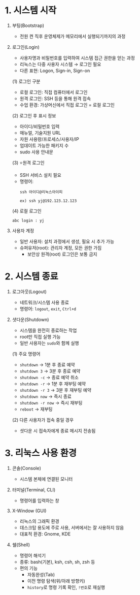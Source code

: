 # 1. 시스템 시작
1. 부팅(Bootstrap)
   - 전원 켠 직후 운영체제가 메모리에서 실행되기까지의 과정

2. 로그인(Login)
   - 사용자명과 비밀번호를 입력하여 시스템 접근 권한을 얻는 과정
   - 리눅스는 다중 사용자 시스템 → 로그인 필요
   - 다른 표현: Logon, Sign-in, Sign-on

   (1) 로그인 구분
   - 로컬 로그인: 직접 컴퓨터에서 로그인
   - 원격 로그인: SSH 등을 통해 원격 접속
   - 수업 환경: 가상머신에서 직접 로그인 = 로컬 로그인

   (2) 로그인 후 표시 정보
   - 아이디/비밀번호 입력
   - 매뉴얼, 기술지원 URL
   - 자원 사용량/프로세스/사용자/IP
   - 업데이트 가능한 패키지 수
   - sudo 사용 안내문

   (3) ⭐원격 로그인
   - SSH 서비스 설치 필요
   - 명령어:
     ```
     ssh 아이디@리눅스아이피

     ex) ssh yj@192.123.12.123
     ```
   (4) 로컬 로그인
   ```
   abc login : yj
   ```

3. 사용자 계정
   - 일반 사용자: 설치 과정에서 생성, 필요 시 추가 가능
   - 슈퍼유저(root): 관리자 계정, 모든 권한 가짐
     - 보안상 원격(root) 로그인은 보통 금지

# 2. 시스템 종료
1. 로그아웃(Logout)
   - 네트워크/시스템 사용 종료
   - 명령어: `logout`, `exit`, `Ctrl+d`

2. 셧다운(Shutdown)
   - 시스템을 완전히 종료하는 작업
   - root만 직접 실행 가능
   - 일반 사용자는 `sudo`와 함께 실행

   (1) 주요 명령어
   - `shutdown` → 1분 후 종료 예약
   - `shutdown 3` → 3분 후 종료 예약
   - `shutdown -c` → 종료 예약 취소
   - `shutdown -r` → 1분 후 재부팅 예약
   - `shutdown -r 3` → 3분 후 재부팅 예약
   - `shutdown now` → 즉시 종료
   - `shutdown -r now` → 즉시 재부팅
   - `reboot` → 재부팅

   (2) 다른 사용자가 접속 중일 경우
   - 셧다운 시 접속자에게 종료 메시지 전송됨

# 3. 리눅스 사용 환경
1. 콘솔(Console)
   - 시스템 본체에 연결된 모니터

2. 터미널(Terminal, CLI)
   - 명령어를 입력하는 창

3. X-Window (GUI)
   - 리눅스의 그래픽 환경
   - 데스크탑 용도에 주로 사용, 서버에서는 잘 사용하지 않음
   - 대표적 환경: Gnome, KDE

4. 쉘(Shell)
   - 명령어 해석기
   - 종류: bash(기본), ksh, csh, sh, zsh 등
   - 편의 기능
     - 자동완성(Tab)
     - 이전 명령 탐색(위/아래 방향키)
     - `history`로 명령 기록 확인, `!번호`로 재실행